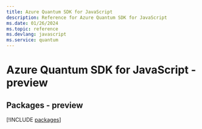 ```yaml
---
title: Azure Quantum SDK for JavaScript
description: Reference for Azure Quantum SDK for JavaScript
ms.date: 01/26/2024
ms.topic: reference
ms.devlang: javascript
ms.service: quantum
---
```

# Azure Quantum SDK for JavaScript - preview
## Packages - preview
[!INCLUDE [packages](quantum-index.md)]